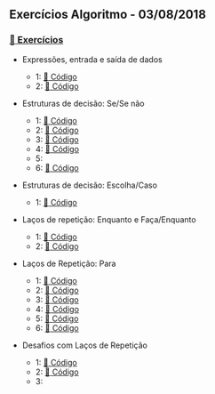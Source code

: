 ## Exercícios Algoritmo - 03/08/2018
### <a href="https://github.com/danielgnb/FormacaoSoftex/blob/main/ATIVIDADES/ATIVIDADES%20CLASSE/Exerc%C3%ADcios%20algoritmo%2002.pdf" target="_blank">:link: Exercícios</a>

- Expressões, entrada e saída de dados
  - 1: <a href="https://codepen.io/DanielGNB/pen/mdQvaNZ?editors=0010" target="_blank">:link: Código</a>
  - 2: <a href="https://codepen.io/DanielGNB/pen/BaGMMyN?editors=0011" target="_blank">:link: Código</a>

- Estruturas de decisão: Se/Se não
  - 1: <a href="https://codepen.io/DanielGNB/pen/gOQqqrb?editors=0010" target="_blank">:link: Código</a>
  - 2: <a href="https://codepen.io/DanielGNB/pen/GRwzzjR?editors=0010" target="_blank">:link: Código</a>
  - 3: <a href="https://codepen.io/DanielGNB/pen/qBQggRL?editors=0012" target="_blank">:link: Código</a>
  - 4: <a href="https://codepen.io/DanielGNB/pen/abQXXaM?editors=0012" target="_blank">:link: Código</a>
  - 5: 
  - 6: <a href="https://codepen.io/DanielGNB/pen/KKrJJLR?editors=0012" target="_blank">:link: Código</a>

- Estruturas de decisão: Escolha/Caso
  - 1: <a href="https://codepen.io/DanielGNB/pen/qBQgvrO?editors=0011" target="_blank">:link: Código</a>

- Laços de repetição: Enquanto e Faça/Enquanto
  - 1: <a href="https://codepen.io/DanielGNB/pen/mdQvoqM?editors=0011" target="_blank">:link: Código</a>
  - 2: <a href="https://codepen.io/DanielGNB/pen/xxQeMPW?editors=0011" target="_blank">:link: Código</a>

- Laços de Repetição: Para
  - 1: <a href="https://codepen.io/DanielGNB/pen/gOQqEeo?editors=0012" target="_blank">:link: Código</a>
  - 2: <a href="https://codepen.io/DanielGNB/pen/OJadqZv?editors=0012" target="_blank">:link: Código</a>
  - 3: <a href="https://codepen.io/DanielGNB/pen/oNQmVyB?editors=0012" target="_blank">:link: Código</a>
  - 4: <a href="https://codepen.io/DanielGNB/pen/dyQarQW?editors=0012" target="_blank">:link: Código</a>
  - 5: <a href="https://codepen.io/DanielGNB/pen/BaGMbOV?editors=0012" target="_blank">:link: Código</a>
  - 6: <a href="https://codepen.io/DanielGNB/pen/KKrJEBE?editors=0012" target="_blank">:link: Código</a>

- Desafios com Laços de Repetição
  - 1: <a href="https://codepen.io/DanielGNB/pen/LYXqvPL?editors=0010" target="_blank">:link: Código</a>
  - 2: <a href="https://codepen.io/DanielGNB/pen/mdQvgEj?editors=0012" target="_blank">:link: Código</a>
  - 3: 
